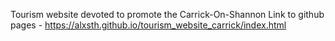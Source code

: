 Tourism website devoted to promote the Carrick-On-Shannon
Link to github pages - https://alxsth.github.io/tourism_website_carrick/index.html